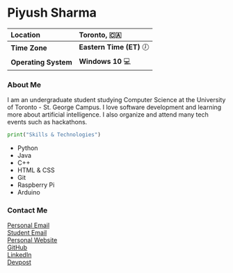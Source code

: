 # Piyush Sharma
Location | Toronto, 🇨🇦
:---|:---
**Time Zone** | **Eastern Time (ET)** &#x1F556;
**Operating System** | **Windows 10** &#x1F4BB;  
### About Me
I am an undergraduate student studying Computer Science at the University of Toronto - St. George Campus. I love software development and learning more about artificial intelligence. I also organize and attend many tech events such as hackathons.
```python 
print("Skills & Technologies") 
```
* Python
* Java
* C++
* HTML & CSS
* Git
* Raspberry Pi
* Arduino 

### Contact Me
[Personal Email](mailto:piyush19sha@gmail.com)  
[Student Email](mailto:pi.sharma@mail.utoronto.ca)  
[Personal Website](https://sharmapiyush.com)  
[GitHub](https://www.github.com/piyush-sharma)  
[LinkedIn](https://www.linkedin.com/in/piyush19sha)  
[Devpost](https://www.devpost.com/piyush-sharma)
